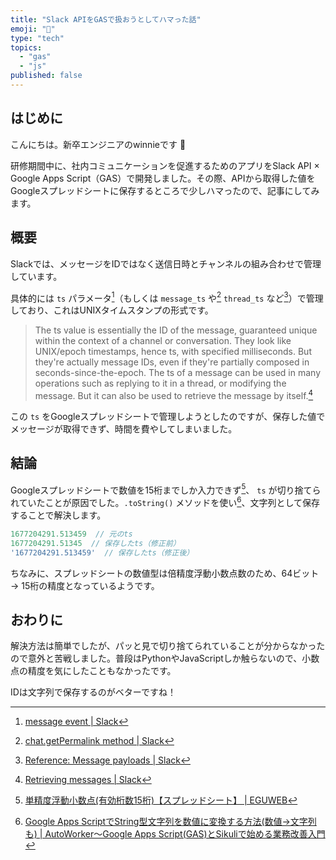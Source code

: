 ```yaml
---
title: "Slack APIをGASで扱おうとしてハマった話"
emoji: "🤖"
type: "tech"
topics:
  - "gas"
  - "js"
published: false
---
```



## はじめに
こんにちは。新卒エンジニアのwinnieです 🐥

研修期間中に、社内コミュニケーションを促進するためのアプリをSlack API × Google Apps Script（GAS）で開発しました。その際、APIから取得した値をGoogleスプレッドシートに保存するところで少しハマったので、記事にしてみます。


## 概要
Slackでは、メッセージをIDではなく送信日時とチャンネルの組み合わせで管理しています。

具体的には `ts` パラメータ[^1]（もしくは `message_ts` や[^2] `thread_ts` など[^3]）で管理しており、これはUNIXタイムスタンプの形式です。

> The ts value is essentially the ID of the message, guaranteed unique within the context of a channel or conversation.
> They look like UNIX/epoch timestamps, hence ts, with specified milliseconds. But they're actually message IDs, even if they're partially composed in seconds-since-the-epoch.
> The ts of a message can be used in many operations such as replying to it in a thread, or modifying the message. But it can also be used to retrieve the message by itself.[^4]

この `ts` をGoogleスプレッドシートで管理しようとしたのですが、保存した値でメッセージが取得できず、時間を費やしてしまいました。

## 結論
Googleスプレッドシートで数値を15桁までしか入力できず[^5]、 `ts` が切り捨てられていたことが原因でした。`.toString()` メソッドを使い[^6]、文字列として保存することで解決します。

```javascript
1677204291.513459  // 元のts
1677204291.51345  // 保存したts（修正前）
'1677204291.513459'  // 保存したts（修正後）
```

ちなみに、スプレッドシートの数値型は倍精度浮動小数点数のため、64ビット → 15桁の精度となっているようです。


## おわりに
解決方法は簡単でしたが、パッと見で切り捨てられていることが分からなかったので意外と苦戦しました。普段はPythonやJavaScriptしか触らないので、小数点の精度を気にしたこともなかったです。

IDは文字列で保存するのがベターですね！

[^1]: [message event | Slack](https://api.slack.com/events/message#subtypes)
[^2]: [chat.getPermalink method | Slack](https://api.slack.com/methods/chat.getPermalink#arg_message_ts)
[^3]: [Reference: Message payloads | Slack](https://api.slack.com/reference/messaging/payload)
[^4]: [Retrieving messages | Slack](https://api.slack.com/messaging/retrieving#individual_messages)
[^5]: [単精度浮動小数点(有効桁数15桁)【スプレッドシート】 | EGUWEB](https://eguweb.jp/googlesheet/64866/)
[^6]: [Google Apps ScriptでString型文字列を数値に変換する方法(数値→文字列も) | AutoWorker〜Google Apps Script(GAS)とSikuliで始める業務改善入門](https://auto-worker.com/blog/?p=920#)
